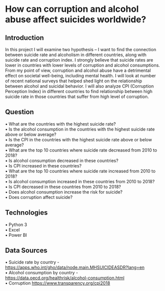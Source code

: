 # How can corruption and alcohol abuse affect suicides worldwide?

## Introduction 

In this project I will examine two hypothesis – I want to find the connection between suicide rate and alcoholism in different countries, along with suicide rate and corruption index. I strongly believe that suicide rates are lower in countries with lower levels of corruption and alcohol consumptions. From my point of view, corruption and alcohol abuse have a detrimental effect on societal well-being, including mental health.
I will look at number of recent national surveys that helped shed light on the relationship between alcohol and suicidal behavior. I will also analyze CPI (Corruption Perception Index) in different countries to find relationship between high suicide rate in those countries that suffer from high level of corruption.



## Question

•	What are the countries with the highest suicide rate?  
•	Is the alcohol consumption in the countries with the highest suicide rate above or below average?  
•	Is the CPI in the countries with the highest suicide rate above or below average?  
•	What are the top 10 countries where suicide rate decreased from 2010 to 2018?  
•	Is alcohol consumption decreased in these countries?  
•	Is CPI increased in these countries?  
•	What are the top 10 countries where suicide rate increased from 2010 to 2018?  
•	Is alcohol consumption increased in these countries from 2010 to 2018?  
•	Is CPI decreased in these countries from 2010 to 2018?  
•	Does alcohol consumption increase the risk for suicide?  
•	Does corruption affect suicide?  



## Technologies 

•	Python 3   
•	Excel   
•	Power BI



## Data Sources

•	Suicide rate by country - https://apps.who.int/gho/data/node.main.MHSUICIDEASDR?lang=en  
•	Alcohol consumption by country - https://data.oecd.org/healthrisk/alcohol-consumption.html   
•	Corruption https://www.transparency.org/cpi2018 
